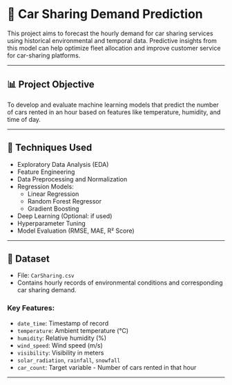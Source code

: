 # 🚗 Car Sharing Demand Prediction

This project aims to forecast the hourly demand for car sharing services using historical environmental and temporal data. Predictive insights from this model can help optimize fleet allocation and improve customer service for car-sharing platforms.

---

## 📊 Project Objective

To develop and evaluate machine learning models that predict the number of cars rented in an hour based on features like temperature, humidity, and time of day.

---

## 🧠 Techniques Used

- Exploratory Data Analysis (EDA)
- Feature Engineering
- Data Preprocessing and Normalization
- Regression Models:
  - Linear Regression
  - Random Forest Regressor
  - Gradient Boosting
- Deep Learning (Optional: if used)
- Hyperparameter Tuning
- Model Evaluation (RMSE, MAE, R² Score)

---

## 📁 Dataset

- File: `CarSharing.csv`
- Contains hourly records of environmental conditions and corresponding car sharing demand.

### Key Features:
- `date_time`: Timestamp of record
- `temperature`: Ambient temperature (°C)
- `humidity`: Relative humidity (%)
- `wind_speed`: Wind speed (m/s)
- `visibility`: Visibility in meters
- `solar_radiation`, `rainfall`, `snowfall`
- `car_count`: Target variable - Number of cars rented in that hour

---

